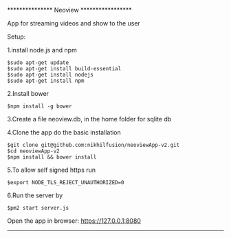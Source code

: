 *************** Neoview *****************


App for streaming videos and show to the user

Setup: 

1.install node.js and npm

	$sudo apt-get update
	$sudo apt-get install build-essential
	$sudo apt-get install nodejs
	$sudo apt-get install npm

2.Install bower

	$npm install -g bower

3.Create a file neoview.db, in the home folder for sqlite db

4.Clone the app do the basic installation

	$git clone git@github.com:nikhilfusion/neoviewApp-v2.git
	$cd neoviewApp-v2
	$npm install && bower install

5.To allow self signed https run
	
	$export NODE_TLS_REJECT_UNAUTHORIZED=0

6.Run the server by

	$pm2 start server.js

Open the app in browser: https://127.0.0.1:8080

**********************************************